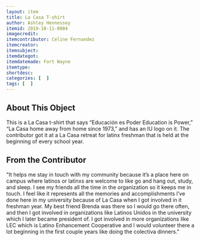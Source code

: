 ```yaml
---
layout: item
title: La Casa T-shirt
author: Ashley Hennessey
itemid: 2019-10-11-0004
imagecredit: 
itemcontributor: Celine Fernandez
itemcreator: 
itemsubject: 
itemdategot: 
itemdatemade: Fort Wayne 
itemtype: 
shortdesc: 
categories: [  ]
tags: [  ]
---
```

## About This Object
This is a La Casa t-shirt that says “Educación es Poder Education is Power,” “La Casa home away from home since 1973,” and has an IU logo on it. The contributor got it at a La Casa retreat for latinx freshman that is held at the beginning of every school year. 

## From the Contributor
"It helps me stay in touch with my community because it’s a place here on campus where latinos or latinxs are welcome to like go and hang out, study, and sleep. I see my friends all the time in the organization so it keeps me in touch. I feel like it represents all the memories and accomplishments I’ve done here in my university because of La Casa when I got involved in it freshman year. My best friend Brenda was there so I would go there often, and then I got involved in organizations like Latinos Unidos in the university which I later became president of.  I got involved in more organizations like LEC which is Latino Enhancement Cooperative and I would volunteer there a lot beginning in the first couple years like doing the colectiva dinners."
